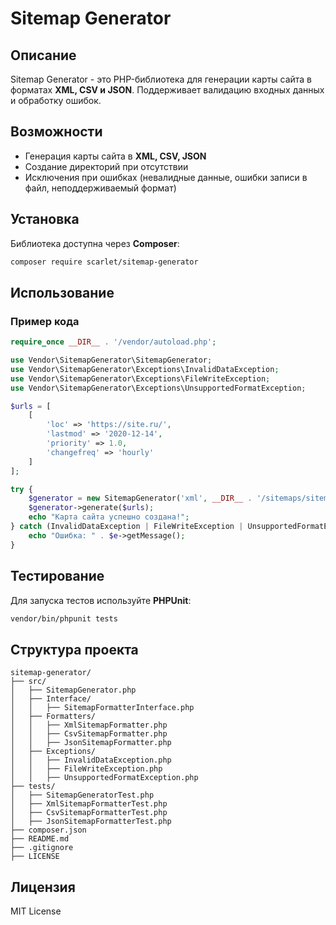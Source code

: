 # Sitemap Generator

## Описание

Sitemap Generator - это PHP-библиотека для генерации карты сайта в форматах **XML, CSV и JSON**. Поддерживает валидацию входных данных и обработку ошибок.

## Возможности
- Генерация карты сайта в **XML, CSV, JSON**
- Создание директорий при отсутствии
- Исключения при ошибках (невалидные данные, ошибки записи в файл, неподдерживаемый формат)

## Установка

Библиотека доступна через **Composer**:
```sh
composer require scarlet/sitemap-generator
```

## Использование

### **Пример кода**
```php
require_once __DIR__ . '/vendor/autoload.php';

use Vendor\SitemapGenerator\SitemapGenerator;
use Vendor\SitemapGenerator\Exceptions\InvalidDataException;
use Vendor\SitemapGenerator\Exceptions\FileWriteException;
use Vendor\SitemapGenerator\Exceptions\UnsupportedFormatException;

$urls = [
    [
        'loc' => 'https://site.ru/',
        'lastmod' => '2020-12-14',
        'priority' => 1.0,
        'changefreq' => 'hourly'
    ]
];

try {
    $generator = new SitemapGenerator('xml', __DIR__ . '/sitemaps/sitemap.xml');
    $generator->generate($urls);
    echo "Карта сайта успешно создана!";
} catch (InvalidDataException | FileWriteException | UnsupportedFormatException $e) {
    echo "Ошибка: " . $e->getMessage();
}
```

## Тестирование

Для запуска тестов используйте **PHPUnit**:
```sh
vendor/bin/phpunit tests
```

## Структура проекта

```
sitemap-generator/
├── src/
│   ├── SitemapGenerator.php
│   ├── Interface/
│   │   ├── SitemapFormatterInterface.php
│   ├── Formatters/
│   │   ├── XmlSitemapFormatter.php
│   │   ├── CsvSitemapFormatter.php
│   │   ├── JsonSitemapFormatter.php
│   ├── Exceptions/
│   │   ├── InvalidDataException.php
│   │   ├── FileWriteException.php
│   │   ├── UnsupportedFormatException.php
├── tests/
│   ├── SitemapGeneratorTest.php
│   ├── XmlSitemapFormatterTest.php
│   ├── CsvSitemapFormatterTest.php
│   ├── JsonSitemapFormatterTest.php
├── composer.json
├── README.md
├── .gitignore
├── LICENSE
```

## Лицензия

MIT License

